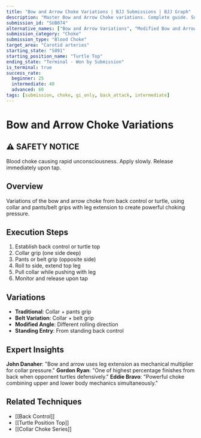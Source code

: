 ```yaml
---
title: "Bow and Arrow Choke Variations | BJJ Submissions | BJJ Graph"
description: "Master Bow and Arrow Choke variations. Complete guide. Success: Beginner 25%, Intermediate 40%, Advanced 60%."
submission_id: "SUB074"
alternative_names: ["Bow and Arrow Variations", "Modified Bow and Arrow"]
submission_category: "Choke"
submission_type: "Blood Choke"
target_area: "Carotid arteries"
starting_state: "S091"
starting_position_name: "Turtle Top"
ending_state: "Terminal - Won by Submission"
is_terminal: true
success_rate:
  beginner: 25
  intermediate: 40
  advanced: 60
tags: [submission, choke, gi_only, back_attack, intermediate]
---
```


# Bow and Arrow Choke Variations

## ⚠️ SAFETY NOTICE
Blood choke causing rapid unconsciousness. Apply slowly. Release immediately upon tap.

## Overview
Variations of the bow and arrow choke from back control or turtle, using collar and pants/belt grips with leg extension to create powerful choking pressure.

## Execution Steps
1. Establish back control or turtle top
2. Collar grip (one side deep)
3. Pants or belt grip (opposite side)
4. Roll to side, extend top leg
5. Pull collar while pushing with leg
6. Monitor and release upon tap

## Variations
- **Traditional**: Collar + pants grip
- **Belt Variation**: Collar + belt grip
- **Modified Angle**: Different rolling direction
- **Standing Entry**: From standing back control

## Expert Insights
**John Danaher**: "Bow and arrow uses leg extension as mechanical multiplier for collar pressure."
**Gordon Ryan**: "One of highest percentage finishes from back when opponent turtles defensively."
**Eddie Bravo**: "Powerful choke combining upper and lower body mechanics simultaneously."

## Related Techniques
- [[Back Control]]
- [[Turtle Position Top]]
- [[Collar Choke Series]]
